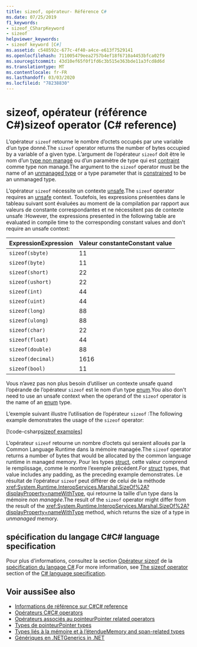 ```yaml
---
title: sizeof, opérateur- Référence C#
ms.date: 07/25/2019
f1_keywords:
- sizeof_CSharpKeyword
- sizeof
helpviewer_keywords:
- sizeof keyword [C#]
ms.assetid: c548592c-677c-4f40-a4ce-e613f7529141
ms.openlocfilehash: 711005479eea2757b4ef18f6710a4453bfca02f9
ms.sourcegitcommit: 43d10ef65f0f1fd6c3b515e363bde11a3fcd8d6d
ms.translationtype: MT
ms.contentlocale: fr-FR
ms.lasthandoff: 03/03/2020
ms.locfileid: "78238830"
---
```

# <a name="sizeof-operator-c-reference"></a><span data-ttu-id="fc3d1-102">sizeof, opérateur (référence C#)</span><span class="sxs-lookup"><span data-stu-id="fc3d1-102">sizeof operator (C# reference)</span></span>

<span data-ttu-id="fc3d1-103">L’opérateur `sizeof` retourne le nombre d’octets occupés par une variable d’un type donné.</span><span class="sxs-lookup"><span data-stu-id="fc3d1-103">The `sizeof` operator returns the number of bytes occupied by a variable of a given type.</span></span> <span data-ttu-id="fc3d1-104">L’argument de l’opérateur `sizeof` doit être le nom d’un [type non managé](../builtin-types/unmanaged-types.md) ou d’un paramètre de type qui est [contraint](../../programming-guide/generics/constraints-on-type-parameters.md#unmanaged-constraint) comme type non managé.</span><span class="sxs-lookup"><span data-stu-id="fc3d1-104">The argument to the `sizeof` operator must be the name of an [unmanaged type](../builtin-types/unmanaged-types.md) or a type parameter that is [constrained](../../programming-guide/generics/constraints-on-type-parameters.md#unmanaged-constraint) to be an unmanaged type.</span></span>

<span data-ttu-id="fc3d1-105">L’opérateur `sizeof` nécessite un contexte [unsafe](../keywords/unsafe.md).</span><span class="sxs-lookup"><span data-stu-id="fc3d1-105">The `sizeof` operator requires an [unsafe](../keywords/unsafe.md) context.</span></span> <span data-ttu-id="fc3d1-106">Toutefois, les expressions présentées dans le tableau suivant sont évaluées au moment de la compilation par rapport aux valeurs de constante correspondantes et ne nécessitent pas de contexte unsafe :</span><span class="sxs-lookup"><span data-stu-id="fc3d1-106">However, the expressions presented in the following table are evaluated in compile time to the corresponding constant values and don't require an unsafe context:</span></span>

|<span data-ttu-id="fc3d1-107">Expression</span><span class="sxs-lookup"><span data-stu-id="fc3d1-107">Expression</span></span>|<span data-ttu-id="fc3d1-108">Valeur constante</span><span class="sxs-lookup"><span data-stu-id="fc3d1-108">Constant value</span></span>|
|---------|---------------|
|`sizeof(sbyte)`|<span data-ttu-id="fc3d1-109">1</span><span class="sxs-lookup"><span data-stu-id="fc3d1-109">1</span></span>|
|`sizeof(byte)`|<span data-ttu-id="fc3d1-110">1</span><span class="sxs-lookup"><span data-stu-id="fc3d1-110">1</span></span>|
|`sizeof(short)`|<span data-ttu-id="fc3d1-111">2</span><span class="sxs-lookup"><span data-stu-id="fc3d1-111">2</span></span>|
|`sizeof(ushort)`|<span data-ttu-id="fc3d1-112">2</span><span class="sxs-lookup"><span data-stu-id="fc3d1-112">2</span></span>|
|`sizeof(int)`|<span data-ttu-id="fc3d1-113">4</span><span class="sxs-lookup"><span data-stu-id="fc3d1-113">4</span></span>|
|`sizeof(uint)`|<span data-ttu-id="fc3d1-114">4</span><span class="sxs-lookup"><span data-stu-id="fc3d1-114">4</span></span>|
|`sizeof(long)`|<span data-ttu-id="fc3d1-115">8</span><span class="sxs-lookup"><span data-stu-id="fc3d1-115">8</span></span>|
|`sizeof(ulong)`|<span data-ttu-id="fc3d1-116">8</span><span class="sxs-lookup"><span data-stu-id="fc3d1-116">8</span></span>|
|`sizeof(char)`|<span data-ttu-id="fc3d1-117">2</span><span class="sxs-lookup"><span data-stu-id="fc3d1-117">2</span></span>|
|`sizeof(float)`|<span data-ttu-id="fc3d1-118">4</span><span class="sxs-lookup"><span data-stu-id="fc3d1-118">4</span></span>|
|`sizeof(double)`|<span data-ttu-id="fc3d1-119">8</span><span class="sxs-lookup"><span data-stu-id="fc3d1-119">8</span></span>|
|`sizeof(decimal)`|<span data-ttu-id="fc3d1-120">16</span><span class="sxs-lookup"><span data-stu-id="fc3d1-120">16</span></span>|
|`sizeof(bool)`|<span data-ttu-id="fc3d1-121">1</span><span class="sxs-lookup"><span data-stu-id="fc3d1-121">1</span></span>|

<span data-ttu-id="fc3d1-122">Vous n’avez pas non plus besoin d’utiliser un contexte unsafe quand l’opérande de l’opérateur `sizeof` est le nom d’un type [enum](../builtin-types/enum.md).</span><span class="sxs-lookup"><span data-stu-id="fc3d1-122">You also don't need to use an unsafe context when the operand of the `sizeof` operator is the name of an [enum](../builtin-types/enum.md) type.</span></span>

<span data-ttu-id="fc3d1-123">L’exemple suivant illustre l’utilisation de l’opérateur `sizeof` :</span><span class="sxs-lookup"><span data-stu-id="fc3d1-123">The following example demonstrates the usage of the `sizeof` operator:</span></span>

[!code-csharp[sizeof examples](~/samples/snippets/csharp/language-reference/operators/SizeOfOperator.cs)]

<span data-ttu-id="fc3d1-124">L’opérateur `sizeof` retourne un nombre d’octets qui seraient alloués par la Common Language Runtime dans la mémoire managée.</span><span class="sxs-lookup"><span data-stu-id="fc3d1-124">The `sizeof` operator returns a number of bytes that would be allocated by the common language runtime in managed memory.</span></span> <span data-ttu-id="fc3d1-125">Pour les types [struct](../builtin-types/struct.md), cette valeur comprend le remplissage, comme le montre l’exemple précédent.</span><span class="sxs-lookup"><span data-stu-id="fc3d1-125">For [struct](../builtin-types/struct.md) types, that value includes any padding, as the preceding example demonstrates.</span></span> <span data-ttu-id="fc3d1-126">Le résultat de l’opérateur `sizeof` peut différer de celui de la méthode <xref:System.Runtime.InteropServices.Marshal.SizeOf%2A?displayProperty=nameWithType>, qui retourne la taille d’un type dans la mémoire *non managée*.</span><span class="sxs-lookup"><span data-stu-id="fc3d1-126">The result of the `sizeof` operator might differ from the result of the <xref:System.Runtime.InteropServices.Marshal.SizeOf%2A?displayProperty=nameWithType> method, which returns the size of a type in *unmanaged* memory.</span></span>

## <a name="c-language-specification"></a><span data-ttu-id="fc3d1-127">spécification du langage C#</span><span class="sxs-lookup"><span data-stu-id="fc3d1-127">C# language specification</span></span>

<span data-ttu-id="fc3d1-128">Pour plus d’informations, consultez la section [Opérateur sizeof](~/_csharplang/spec/unsafe-code.md#the-sizeof-operator) de la [spécification du langage C#](~/_csharplang/spec/introduction.md).</span><span class="sxs-lookup"><span data-stu-id="fc3d1-128">For more information, see [The sizeof operator](~/_csharplang/spec/unsafe-code.md#the-sizeof-operator) section of the [C# language specification](~/_csharplang/spec/introduction.md).</span></span>

## <a name="see-also"></a><span data-ttu-id="fc3d1-129">Voir aussi</span><span class="sxs-lookup"><span data-stu-id="fc3d1-129">See also</span></span>

- [<span data-ttu-id="fc3d1-130">Informations de référence sur C#</span><span class="sxs-lookup"><span data-stu-id="fc3d1-130">C# reference</span></span>](../index.md)
- [<span data-ttu-id="fc3d1-131">Opérateurs C#</span><span class="sxs-lookup"><span data-stu-id="fc3d1-131">C# operators</span></span>](index.md)
- [<span data-ttu-id="fc3d1-132">Opérateurs associés au pointeur</span><span class="sxs-lookup"><span data-stu-id="fc3d1-132">Pointer related operators</span></span>](pointer-related-operators.md)
- [<span data-ttu-id="fc3d1-133">Types de pointeur</span><span class="sxs-lookup"><span data-stu-id="fc3d1-133">Pointer types</span></span>](../../programming-guide/unsafe-code-pointers/pointer-types.md)
- [<span data-ttu-id="fc3d1-134">Types liés à la mémoire et à l’étendue</span><span class="sxs-lookup"><span data-stu-id="fc3d1-134">Memory and span-related types</span></span>](../../../standard/memory-and-spans/index.md)
- [<span data-ttu-id="fc3d1-135">Génériques en .NET</span><span class="sxs-lookup"><span data-stu-id="fc3d1-135">Generics in .NET</span></span>](../../../standard/generics/index.md)
